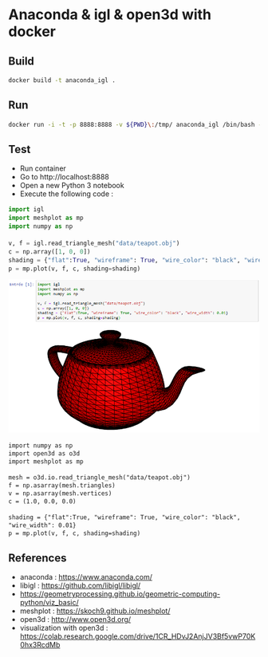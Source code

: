 # Anaconda & igl & open3d with docker

## Build

```sh
docker build -t anaconda_igl .
```

## Run

```sh
docker run -i -t -p 8888:8888 -v ${PWD}\:/tmp/ anaconda_igl /bin/bash -c "/opt/conda/bin/jupyter notebook --notebook-dir=/tmp/ --ip='0.0.0.0' --port=8888 --no-browser --allow-root --NotebookApp.token=toto"
```

## Test

- Run container
- Go to http://localhost:8888
- Open a new Python 3 notebook
- Execute the following code :
```python
import igl
import meshplot as mp
import numpy as np

v, f = igl.read_triangle_mesh("data/teapot.obj")
c = np.array([1, 0, 0])
shading = {"flat":True, "wireframe": True, "wire_color": "black", "wire_width": 0.01}
p = mp.plot(v, f, c, shading=shading)
```

![teapot](teapot.png)

```
import numpy as np
import open3d as o3d
import meshplot as mp

mesh = o3d.io.read_triangle_mesh("data/teapot.obj")
f = np.asarray(mesh.triangles)
v = np.asarray(mesh.vertices)
c = (1.0, 0.0, 0.0)

shading = {"flat":True, "wireframe": True, "wire_color": "black", "wire_width": 0.01}
p = mp.plot(v, f, c, shading=shading)
```

## References

- anaconda : https://www.anaconda.com/
- libigl : https://github.com/libigl/libigl/
- https://geometryprocessing.github.io/geometric-computing-python/viz_basic/
- meshplot : https://skoch9.github.io/meshplot/
- open3d : http://www.open3d.org/
- visualization with open3d : https://colab.research.google.com/drive/1CR_HDvJ2AnjJV3Bf5vwP70K0hx3RcdMb
